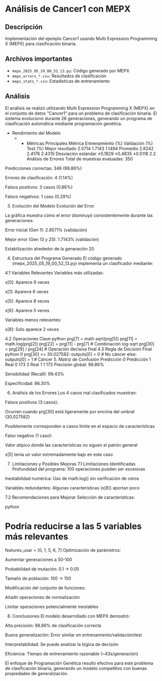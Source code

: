 # Análisis de Cancer1 con MEPX

## Descripción
Implementación del ejemplo Cancer1 usando Multi Expression Programming X (MEPX) para clasificación binaria.

## Archivos importantes
- `mepx_2025_05_19_00_52_13.py`: Código generado por MEPX
- `mepx_errors_*.csv`: Resultados de clasificación
- `mepx_stats_*.csv`: Estadísticas de entrenamiento

## Análisis
El análisis se realizó utilizando Multi Expression Programming X (MEPX) en el conjunto de datos "Cancer1" para un problema de clasificación binaria. El sistema evolucionó durante 26 generaciones, generando un programa de clasificación automática mediante programación genética.

- Rendimiento del Modelo
  - - Métricas Principales
Métrica	Entrenamiento (%)	Validación (%)	Test (%)
Mejor resultado	2.5714	1.7143	1.1494
Promedio	2.8242	2.4176	2.4315
Desviación estándar	±0.1829	±0.4835	±0.5118
2.2 Análisis de Errores
Total de muestras evaluadas: 350

Predicciones correctas: 346 (98.86%)

Errores de clasificación: 4 (1.14%)

Falsos positivos: 3 casos (0.86%)

Falsos negativos: 1 caso (0.29%)

3. Evolución del Modelo
Evolución del Error

La gráfica muestra cómo el error disminuyó consistentemente durante las generaciones:

Error inicial (Gen 1): 2.8571% (validación)

Mejor error (Gen 13 y 25): 1.7143% (validación)

Estabilización alrededor de la generación 20

4. Estructura del Programa Generado
El código generado (mepx_2025_05_19_00_52_13.py) implementa un clasificador mediante:

4.1 Variables Relevantes
Variables más utilizadas:

x[0]: Aparece 6 veces

x[1]: Aparece 6 veces

x[5]: Aparece 8 veces

x[6]: Aparece 5 veces

Variables menos relevantes:

x[8]: Solo aparece 2 veces

4.2 Operaciones Clave
python
prg[7] = math.sqrt(prg[5])
prg[11] = math.log(prg[2])
prg[22] = prg[11] - prg[7]  # Combinación log-sqrt
prg[30] = prg[29] / prg[24]  # Operación decisiva final
4.3 Regla de Decisión Final
python
if prg[30] <= 30.027582:
    outputs[0] = 0  # No cáncer
else:
    outputs[0] = 1  # Cáncer
5. Matriz de Confusión
Predicción 0	Predicción 1
Real 0	173	3
Real 1	1	173
Precisión global: 98.86%

Sensibilidad (Recall): 99.43%

Especificidad: 98.30%

6. Análisis de los Errores
Los 4 casos mal clasificados muestran:

Falsos positivos (3 casos):

Ocurren cuando prg[30] está ligeramente por encima del umbral (30.027582)

Posiblemente corresponden a casos límite en el espacio de características

Falso negativo (1 caso):

Valor atípico donde las características no siguen el patrón general

x[5] tenía un valor extremadamente bajo en este caso

7. Limitaciones y Posibles Mejoras
7.1 Limitaciones Identificadas
Profundidad del programa: 100 operaciones pueden ser excesivas

Inestabilidad numérica: Uso de math.log() sin verificación de ceros

Variables redundantes: Algunas características (x[8]) aportan poco

7.2 Recomendaciones para Mejorar
Selección de características:

python
# Podría reducirse a las 5 variables más relevantes
features_usar = [0, 1, 5, 6, 7]
Optimización de parámetros:

Aumentar generaciones a 50-100

Probabilidad de mutación: 0.1 → 0.05

Tamaño de población: 100 → 150

Modificación del conjunto de funciones:

Añadir operaciones de normalización

Limitar operaciones potencialmente inestables

8. Conclusiones
El modelo desarrollado con MEPX demostró:

Alta precisión: 98.86% de clasificación correcta

Buena generalización: Error similar en entrenamiento/validación/test

Interpretabilidad: Se puede analizar la lógica de decisión

Eficiencia: Tiempo de entrenamiento razonable (~43s/generación)

El enfoque de Programación Genética resultó efectivo para este problema de clasificación binaria, generando un modelo competitivo con buenas propiedades de generalización.

